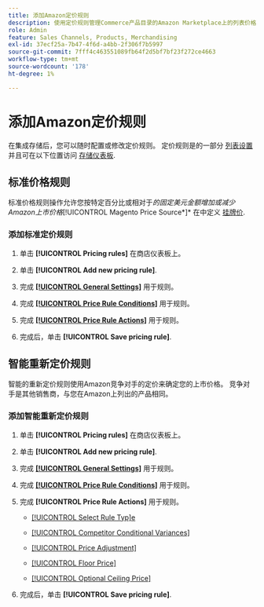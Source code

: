 ```yaml
---
title: 添加Amazon定价规则
description: 使用定价规则管理Commerce产品目录的Amazon Marketplace上的列表价格。
role: Admin
feature: Sales Channels, Products, Merchandising
exl-id: 37ecf25a-7b47-4f6d-a4bb-2f306f7b5997
source-git-commit: 7fff4c463551089fb64f2d5bf7bf23f272ce4663
workflow-type: tm+mt
source-wordcount: '178'
ht-degree: 1%

---
```


# 添加Amazon定价规则

在集成存储后，您可以随时配置或修改定价规则。 定价规则是的一部分 [列表设置](./listing-settings.md) 并且可在以下位置访问 [存储仪表板](./amazon-store-dashboard.md).

## 标准价格规则

标准价格规则操作允许您按特定百分比或相对于*的固定美元金额增加或减少Amazon上市价格&#x200B;*[!UICONTROL Magento Price Source*]* 在中定义 [挂牌价](./listing-price.md).

### 添加标准定价规则

1. 单击 **[!UICONTROL Pricing rules]** 在商店仪表板上。

1. 单击 **[!UICONTROL Add new pricing rule]**.

1. 完成 **[[!UICONTROL General Settings]](./pricing-rule-general-settings.md)** 用于规则。

1. 完成 **[[!UICONTROL Price Rule Conditions]](./pricing-rule-conditions.md)** 用于规则。

1. 完成 **[[!UICONTROL Price Rule Actions]](./standard-price-rules.md)** 用于规则。

1. 完成后，单击 **[!UICONTROL Save pricing rule]**.

## 智能重新定价规则

智能的重新定价规则使用Amazon竞争对手的定价来确定您的上市价格。 竞争对手是其他销售商，与您在Amazon上列出的产品相同。

### 添加智能重新定价规则

1. 单击 **[!UICONTROL Pricing rules]** 在商店仪表板上。

1. 单击 **[!UICONTROL Add new pricing rule]**.

1. 完成 **[[!UICONTROL General Settings]](./pricing-rule-general-settings.md)** 用于规则。

1. 完成 **[[!UICONTROL Price Rule Conditions]](./pricing-rule-conditions.md)** 用于规则。

1. 完成 **[!UICONTROL Price Rule Actions]** 用于规则。

   - [[!UICONTROL Select Rule Typ]e](./intelligent-repricing-rules.md)

   - [[!UICONTROL Competitor Conditional Variances]](./competitor-conditional-variances.md)

   - [[!UICONTROL Price Adjustment]](./price-adjustment.md)

   - [[!UICONTROL Floor Price]](./floor-price.md)

   - [[!UICONTROL Optional Ceiling Price]](./optional-ceiling-price.md)

1. 完成后，单击 **[!UICONTROL Save pricing rule]**.

